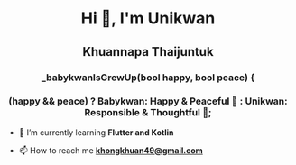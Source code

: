 <h1 align="center">Hi 👋, I'm Unikwan </h1>
<h2 align="center">Khuannapa Thaijuntuk </h2>
<h3 align="center">_babykwanIsGrewUp(bool happy, bool peace) {
<h3 align="center">
    <span>(happy && peace) ?</span> 
    <span>Babykwan: Happy & Peaceful 🌈</span> 
    <span>: Unikwan: Responsible & Thoughtful 💼;</span>
</h3>

- 🌱 I’m currently learning **Flutter and Kotlin**

- 📫 How to reach me **khongkhuan49@gmail.com**

